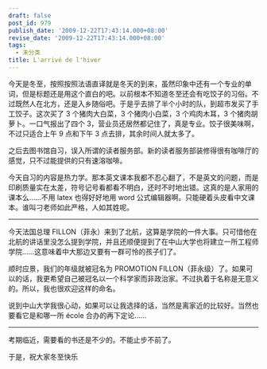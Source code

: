 ```yaml
---
draft: false
post_id: 979
publish_date: '2009-12-22T17:43:14.000+08:00'
revise_date: '2009-12-22T17:43:14.000+08:00'
tags:
  - 未分类
title: L'arrivé de l'hiver
---
```


今天是冬至，按照按照法语直译就是冬天的到来，虽然印象中还有一个专业的单词，但是标题还是用这个直白的吧。以前根本不知道冬至还会有吃饺子的习俗。不过既然人在北方，还是入乡随俗吧。于是乎去排了半个小时的队，到超市发买了手工饺子。这次买了 3 个猪肉大白菜，3 个猪肉小白菜，3 个鸡肉木耳，3 个猪肉胡萝卜。一口气报出了四个 3，营业员还居然都记住了，真是专业。饺子很美味啊，不过只适合上午 9 点和下午 3 点去排，其余时间人就太多了。

之后去图书馆自习，误入所谓的读者服务部。新的读者服务部装修得很有咖啡厅的感觉，只不过能提供的只有速溶咖啡。

今天自习的内容是热力学。那本英文课本我都不忍心翻了，不是英文的问题，而是印刷质量实在太差，符号记号看都看不明白，还时不时地出错。这真的是人家用的课本么……不用 latex 也得好好地用 word 公式编辑器啊。只能硬着头皮看中文课本。谁叫刁老师如此严格，人如其姓呢。

---

今天法国总理 FILLON（菲永）来到了北航，这算是学院的一件大事。只可惜他在北航的讲话里没怎么提到学院，并且还顺便提到了在中山大学也将建立一所工程师学院……这意味着中大那边又要有一群可怜的孩子们了。

顺时应景，我们的年级就被冠名为 PROMOTION FILLON（菲永级）了。如果可以的话，我更希望自己被冠名以一个科学家而非政治家。不过执着于名称是无意义的。所以，我也很欢迎这样的命名。

说到中山大学我很心动，如果可以让我选择的话，当然是离家近的比较好。当然也要看它是和哪一所 école 合办的再下定论……

---

考期临近，需要看的书还是不少的。不能止步不前了。

于是，祝大家冬至快乐
